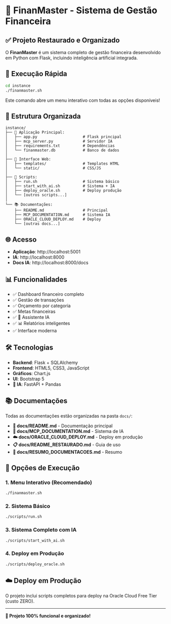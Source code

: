 # 🚀 FinanMaster - Sistema de Gestão Financeira

## ✅ Projeto Restaurado e Organizado

O **FinanMaster** é um sistema completo de gestão financeira desenvolvido em Python com Flask, incluindo inteligência artificial integrada.

## 🎯 Execução Rápida

```bash
cd instance
./finanmaster.sh
```

Este comando abre um menu interativo com todas as opções disponíveis!

## 📁 Estrutura Organizada

```
instance/
├── 📱 Aplicação Principal:
│   ├── app.py                    # Flask principal
│   ├── mcp_server.py             # Servidor IA
│   ├── requirements.txt          # Dependências
│   └── finanmaster.db            # Banco de dados
│
├── 🎨 Interface Web:
│   ├── templates/                # Templates HTML
│   └── static/                   # CSS/JS
│
├── 🚀 Scripts:
│   ├── run.sh                    # Sistema básico
│   ├── start_with_ai.sh          # Sistema + IA
│   ├── deploy_oracle.sh          # Deploy produção
│   └── [outros scripts...]
│
└── 📚 Documentações:
    ├── README.md                 # Principal
    ├── MCP_DOCUMENTATION.md      # Sistema IA
    ├── ORACLE_CLOUD_DEPLOY.md    # Deploy
    └── [outras docs...]
```

## 🌐 Acesso

- **Aplicação**: http://localhost:5001
- **IA**: http://localhost:8000
- **Docs IA**: http://localhost:8000/docs

## 📊 Funcionalidades

- ✅ Dashboard financeiro completo
- ✅ Gestão de transações
- ✅ Orçamento por categoria
- ✅ Metas financeiras
- ✅ 🤖 Assistente IA
- ✅ 📊 Relatórios inteligentes
- ✅ Interface moderna

## 🛠️ Tecnologias

- **Backend**: Flask + SQLAlchemy
- **Frontend**: HTML5, CSS3, JavaScript
- **Gráficos**: Chart.js
- **UI**: Bootstrap 5
- **🤖 IA**: FastAPI + Pandas

## 📚 Documentações

Todas as documentações estão organizadas na pasta `docs/`:

- **📖 docs/README.md** - Documentação principal
- **🤖 docs/MCP_DOCUMENTATION.md** - Sistema de IA
- **☁️ docs/ORACLE_CLOUD_DEPLOY.md** - Deploy em produção
- **📋 docs/README_RESTAURADO.md** - Guia de uso
- **📝 docs/RESUMO_DOCUMENTACOES.md** - Resumo

## 🚀 Opções de Execução

### 1. Menu Interativo (Recomendado)
```bash
./finanmaster.sh
```

### 2. Sistema Básico
```bash
./scripts/run.sh
```

### 3. Sistema Completo com IA
```bash
./scripts/start_with_ai.sh
```

### 4. Deploy em Produção
```bash
./scripts/deploy_oracle.sh
```

## ☁️ Deploy em Produção

O projeto inclui scripts completos para deploy na Oracle Cloud Free Tier (custo ZERO).

---

**🎉 Projeto 100% funcional e organizado!**

